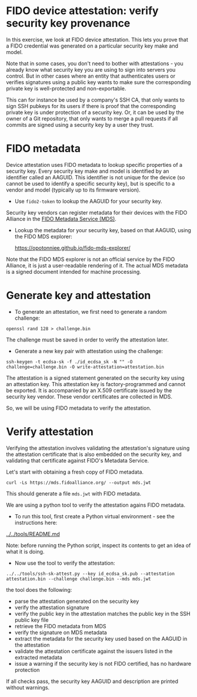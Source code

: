 # FIDO device attestation: verify security key provenance

In this exercise, we look at FIDO device attestation.
This lets you prove that a FIDO credential was generated on a particular security key make and model.

Note that in some cases, you don't need to bother with attestations - you already know what security key you are using to sign into servers you control.
But in other cases where an entity that authenticates users or verifies signatures using a public key wants to make sure the corresponding private key is well-protected and non-exportable.

This can for instance be used by a company's SSH CA, that only wants to sign SSH pubkeys for its users if there is proof that the corresponding private key is under protection of a security key.
Or, it can be used by the owner of a Git repository, that only wants to merge a pull requests if all commits are signed using a security key by a user they trust.

# FIDO metadata

Device attestation uses FIDO metadata to lookup specific properties of a security key.
Every security key make and model is identified by an identifier called an AAGUID.
This identifier is not unique for the device (so cannot be used to identify a specific security key),
but is specific to a vendor and model (typically up to its firmware version).

- Use `fido2-token` to lookup the AAGUID for your security key.

Security key vendors can register metadata for their devices with the FIDO Alliance in the 
[FIDO Metadata Service (MDS)](https://fidoalliance.org/metadata/).

- Lookup the metadata for your security key, based on that AAGUID, using the FIDO MDS explorer:

    https://opotonniee.github.io/fido-mds-explorer/

Note that the FIDO MDS explorer is not an official service by the FIDO Alliance,
it is just a user-readable rendering of it. The actual MDS metadata is a signed document intended for machine processing.

# Generate key and attestation

- To generate an attestation, we first need to generate a random challenge:

```
openssl rand 128 > challenge.bin
```

The challenge must be saved in order to verify the attestation later.

- Generate a new key pair with attestation using the challenge:

```
ssh-keygen -t ecdsa-sk -f ./id_ecdsa_sk -N "" -O challenge=challenge.bin -O write-attestation=attestation.bin
```

The attestation is a signed statement generated on the security key using an attestation key.
This attestation key is factory-programmed and cannot be exported.
It is accompanied by an X.509 certificate issued by the security key vendor.
These vendor certificates are collected in MDS.

So, we will be using FIDO metadata to verify the attestation.

# Verify attestation

Verifying the attestation involves validating the attestation's signature using the attestation certificate that is also embedded on the security key,
and validating that certificate against FIDO's Metadata Service.

Let's start with obtaining a fresh copy of FIDO metadata.

```
curl -Ls https://mds.fidoalliance.org/ --output mds.jwt
```

This should generate a file `mds.jwt` with FIDO metadata.

We are using a python tool to verify the attestation agains FIDO metadata.

- To run this tool, first create a Python virtual environment - see the instructions here:

[../../tools/README.md](../../tools/README.md)

Note: before running the Python script, inspect its contents to get an idea of what it is doing.

- Now use the tool to verify the attestation:

```
../../tools/ssh-sk-attest.py --key id_ecdsa_sk.pub --attestation attestation.bin --challenge challenge.bin --mds mds.jwt
```

the tool does the following:

- parse the attestation generated on the security key
- verify the attestation signature
- verify the public key in the attestation matches the public key in the SSH public key file
- retrieve the FIDO metadata from MDS
- verify the signature on MDS metadata
- extract the metadata for the security key used based on the AAGUID in the attestation
- validate the attestation certificate against the issuers listed in the extracted metadata
- issue a warning if the security key is not FIDO certified, has no hardware protection

If all checks pass, the security key AAGUID and description are printed without warnings.
